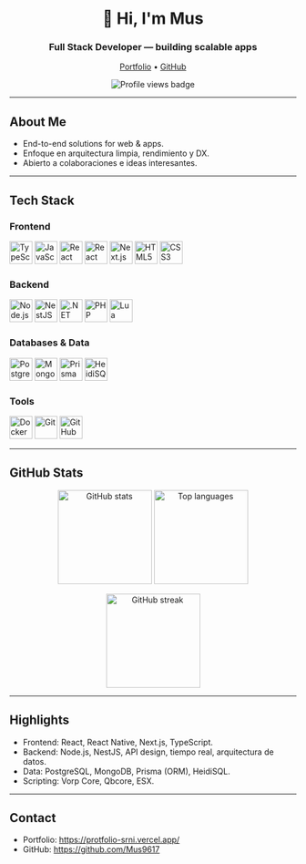 <h1 align="center">👋 Hi, I'm Mus</h1>
<h3 align="center">Full Stack Developer — building scalable apps</h3>

<p align="center">
  <a href="https://protfolio-srni.vercel.app/" target="_blank">Portfolio</a>
  •
  <a href="https://github.com/Mus9617" target="_blank">GitHub</a>
</p>

<p align="center">
  <img src="https://komarev.com/ghpvc/?username=Mus9617&label=Profile%20views&style=flat-square" alt="Profile views badge" />
</p>

---

## About Me
- End-to-end solutions for web & apps.
- Enfoque en arquitectura limpia, rendimiento y DX.
- Abierto a colaboraciones e ideas interesantes.

---

## Tech Stack

### Frontend
<p align="left">
  <img src="https://cdn.jsdelivr.net/gh/devicons/devicon/icons/typescript/typescript-original.svg" width="40" alt="TypeScript" />
  <img src="https://cdn.jsdelivr.net/gh/devicons/devicon/icons/javascript/javascript-original.svg" width="40" alt="JavaScript" />
  <img src="https://cdn.jsdelivr.net/gh/devicons/devicon/icons/react/react-original.svg" width="40" alt="React" />
  <img src="https://cdn.jsdelivr.net/gh/devicons/devicon/icons/react/react-original.svg" width="40" alt="React Native" />
  <img src="https://cdn.jsdelivr.net/gh/devicons/devicon/icons/nextjs/nextjs-original.svg" width="40" alt="Next.js" />
  <img src="https://cdn.jsdelivr.net/gh/devicons/devicon/icons/html5/html5-original.svg" width="40" alt="HTML5" />
  <img src="https://cdn.jsdelivr.net/gh/devicons/devicon/icons/css3/css3-original.svg" width="40" alt="CSS3" />
</p>

### Backend
<p align="left">
  <img src="https://cdn.jsdelivr.net/gh/devicons/devicon/icons/nodejs/nodejs-original.svg" width="40" alt="Node.js" />
  <img src="https://cdn.jsdelivr.net/gh/devicons/devicon/icons/nestjs/nestjs-original.svg" width="40" alt="NestJS" />
  <img src="https://upload.wikimedia.org/wikipedia/commons/e/ee/.NET_Core_Logo.svg" width="40" alt=".NET" />
  <img src="https://cdn.jsdelivr.net/gh/devicons/devicon/icons/php/php-original.svg" width="40" alt="PHP" />
  <img src="https://cdn.jsdelivr.net/gh/devicons/devicon/icons/lua/lua-original.svg" width="40" alt="Lua" />
</p>

### Databases & Data
<p align="left">
  <img src="https://cdn.jsdelivr.net/gh/devicons/devicon/icons/postgresql/postgresql-original.svg" width="40" alt="PostgreSQL" />
  <img src="https://cdn.jsdelivr.net/gh/devicons/devicon/icons/mongodb/mongodb-original.svg" width="40" alt="MongoDB" />
  <img src="https://cdn.jsdelivr.net/gh/devicons/devicon/icons/prisma/prisma-original.svg" width="40" alt="Prisma" />
  <img src="https://upload.wikimedia.org/wikipedia/commons/thumb/3/32/HeidiSQL_logo_image.png/960px-HeidiSQL_logo_image.png?20200307114522" width="40" alt="HeidiSQL" />
</p>

### Tools
<p align="left">
  <img src="https://cdn.jsdelivr.net/gh/devicons/devicon/icons/docker/docker-original.svg" width="40" alt="Docker" />
  <img src="https://cdn.jsdelivr.net/gh/devicons/devicon/icons/git/git-original.svg" width="40" alt="Git" />
  <img src="https://cdn.jsdelivr.net/gh/devicons/devicon/icons/github/github-original.svg" width="40" alt="GitHub" />
</p>

---

## GitHub Stats
<p align="center">
  <img height="165" src="https://github-readme-stats.vercel.app/api?username=Mus9617&show_icons=true&theme=radical&hide_border=true" alt="GitHub stats" />
  <img height="165" src="https://github-readme-stats.vercel.app/api/top-langs/?username=Mus9617&layout=compact&theme=radical&hide_border=true" alt="Top languages" />
</p>

<p align="center">
  <img height="165" src="https://streak-stats.demolab.com?user=Mus9617&theme=radical&hide_border=true" alt="GitHub streak" />
</p>

---

## Highlights
- Frontend: React, React Native, Next.js, TypeScript.
- Backend: Node.js, NestJS, API design, tiempo real, arquitectura de datos.
- Data: PostgreSQL, MongoDB, Prisma (ORM), HeidiSQL.
- Scripting: Vorp Core, Qbcore, ESX.

---

## Contact
- Portfolio: https://protfolio-srni.vercel.app/
- GitHub: https://github.com/Mus9617

